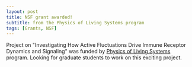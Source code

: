 ```yaml
---
layout: post
title: NSF grant awarded!
subtitle: from the Physics of Living Systems program
tags: [Grants, NSF]
---
```


Project on "Investigating How Active Fluctuations Drive Immune Receptor Dynamics and Signaling" was funded by 
[Physics of Living Systems](https://www.nsf.gov/funding/pgm_summ.jsp?pims_id=505425&org=PHY) program. Looking
for graduate students to work on this exciting project.
